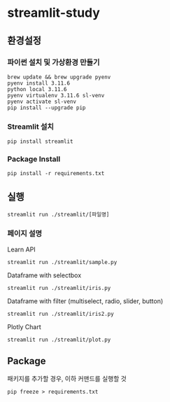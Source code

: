 # streamlit-study

## 환경설정

### 파이썬 설치 및 가상환경 만들기

```terminal
brew update && brew upgrade pyenv
pyenv install 3.11.6
python local 3.11.6
pyenv virtualenv 3.11.6 sl-venv
pyenv activate sl-venv
pip install --upgrade pip
```

### Streamlit 설치

```terminal
pip install streamlit
```

### Package Install

```terminal
pip install -r requirements.txt
```

## 실행

```terminal
streamlit run ./streamlit/[파일명]
```

### 페이지 설명

Learn API

```terminal
streamlit run ./streamlit/sample.py
```

Dataframe with selectbox

```terminal
streamlit run ./streamlit/iris.py
```

Dataframe with filter (multiselect, radio, slider, button)

```terminal
streamlit run ./streamlit/iris2.py
```

Plotly Chart

```terminal
streamlit run ./streamlit/plot.py
```

## Package

패키지를 추가할 경우, 이하 커맨드를 실행할 것

```terminal
pip freeze > requirements.txt
```
